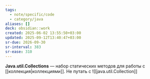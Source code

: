 ```yaml
---
tags:
  - note/specific/code
  - category/java
aliases: []
deck: obsidian::work
created: 2025-06-02 13:55:50+03:00
updated: 2025-09-12T13:40:47+03:00
sr-due: 2026-09-30
sr-interval: 383
sr-ease: 310
---
```


**Java.util.Collections**
—
набор статических методов для работы с [[коллекция|коллекциями]]. Не путать с ![[java.util.Collection]]
